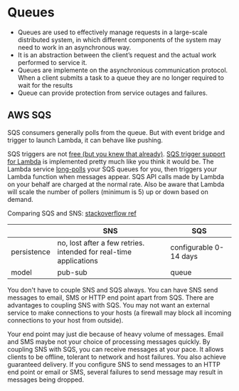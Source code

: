 Queues
====

- Queues are used to effectively manage requests in a large-scale distributed system, in which different components of the system may need to work in an asynchronous way.
- It is an abstraction between the client’s request and the actual work performed to service it.
- Queues are implemente on the asynchronious communication protocol. When a client submits a task to a queue they are no longer required to wait for the results
- Queue can provide protection from service outages and failures.

## AWS SQS

SQS consumers generally polls from the queue. But with event bridge and trigger to launch Lambda, it can behave like pushing.

SQS triggers are not [free (but you knew that already)][1]. [SQS trigger support for Lambda][3] is implemented pretty much like you think it would be. The Lambda service [long-polls][2] your SQS queues for you, then triggers your Lambda function when messages appear. SQS API calls made by Lambda on your behalf are charged at the normal rate. Also be aware that Lambda will scale the number of pollers (minimum is 5) up or down based on demand.

Comparing SQS and SNS: [stackoverflow ref][4]

||SNS|SQS|
|-|-|-|
|persistence|no, lost after a few retries. intended for real-time applications|configurable 0-14 days|
|model|pub-sub|queue|

You don't have to couple SNS and SQS always. You can have SNS send messages to email, SMS or HTTP end point apart from SQS. There are advantages to coupling SNS with SQS. You may not want an external service to make connections to your hosts (a firewall may block all incoming connections to your host from outside).

Your end point may just die because of heavy volume of messages. Email and SMS maybe not your choice of processing messages quickly. By coupling SNS with SQS, you can receive messages at your pace. It allows clients to be offline, tolerant to network and host failures. You also achieve guaranteed delivery. If you configure SNS to send messages to an HTTP end point or email or SMS, several failures to send message may result in messages being dropped.


[1]: https://www.lucidchart.com/blog/cloud/5-reasons-why-sqs-lambda-triggers-are-a-big-deal#:~:text=SQS%20trigger%20support%20for%20Lambda,Lambda%20function%20when%20messages%20appear
[2]: https://docs.aws.amazon.com/AWSSimpleQueueService/latest/SQSDeveloperGuide/sqs-short-and-long-polling.html
[3]: https://docs.aws.amazon.com/AWSSimpleQueueService/latest/SQSDeveloperGuide/sqs-configure-lambda-function-trigger.html
[4]: https://stackoverflow.com/questions/13681213/what-is-the-difference-between-amazon-sns-and-amazon-sqs
